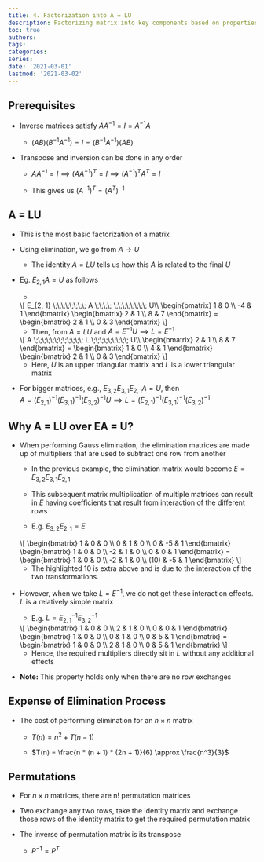 ```yaml
---
title: 4. Factorization into A = LU
description: Factorizing matrix into key components based on properties of matrix
toc: true
authors:
tags:
categories:
series:
date: '2021-03-01'
lastmod: '2021-03-02'
---
```


## Prerequisites

- Inverse matrices satisfy $AA^{-1} = I = A^{-1}A$

    - $(AB)(B^{-1}A^{-1}) = I = (B^{-1}A^{-1})(AB)$

- Transpose and inversion can be done in any order

    - $AA^{-1} = I \implies (AA^{-1})^T = I \implies (A^{-1})^TA^T = I$

    - This gives us $(A^{-1})^T = (A^T)^{-1}$

## A = LU

- This is the most basic factorization of a matrix

- Using elimination, we go from $A \rightarrow U$

    - The identity $A = LU$ tells us how this $A$ is related to the final $U$

- Eg. $E_{2, 1}A = U$ as follows

    - 
    <div>
    \[
        E_{2, 1} \;\;\;\;\;\;\;\; A \;\;\;\;  \;\;\;\;\;\;\;\; U\\
        \begin{bmatrix}
        1 & 0 \\ 
        -4 & 1
        \end{bmatrix}
        \begin{bmatrix}
        2 & 1 \\
        8 & 7
        \end{bmatrix} = 
        \begin{bmatrix}
        2 & 1 \\
        0 & 3
        \end{bmatrix}
    \]
    </div>

    - Then, from $A = LU$ and $A = E^{-1}U \implies L = E^{-1}$
    <div>
    \[
        A \;\;\;\;\;\;\;\;\;\;\;\; L \;\;\;\;\;\;\;\;\; U\\
        \begin{bmatrix}
        2 & 1 \\
        8 & 7
        \end{bmatrix} = 
        \begin{bmatrix}
        1 & 0 \\ 
        4 & 1
        \end{bmatrix}
        \begin{bmatrix}
        2 & 1 \\
        0 & 3
        \end{bmatrix}
    \]
    </div>

    - Here, $U$ is an upper triangular matrix and $L$ is a lower triangular matrix

- For bigger matrices, e.g., $E_{3, 2}E_{3, 1}E_{2, 1}A = U$, then <br>$A = (E_{2, 1})^{-1}(E_{3, 1})^{-1}(E_{3, 2})^{-1}U  \implies L = (E_{2, 1})^{-1}(E_{3, 1})^{-1}(E_{3, 2})^{-1}$

## Why A = LU over EA = U?

- When performing Gauss elimination, the elimination matrices are made up of multipliers that are used to subtract one row from another

    - In the previous example, the elimination matrix would become $E = E_{3, 2}E_{3, 1}E_{2, 1}$

    - This subsequent matrix multiplication of multiple matrices can result in $E$ having coefficients that result from interaction of the different rows

    - E.g. $E_{3, 2}E_{2, 1} = E$
    <div>
    \[
        \begin{bmatrix}
        1 & 0 & 0 \\
        0 & 1 & 0 \\
        0 & -5 & 1
        \end{bmatrix}
        \begin{bmatrix}
        1 & 0 & 0 \\
        -2 & 1 & 0 \\
        0 & 0 & 1
        \end{bmatrix} =
        \begin{bmatrix}
        1 & 0 & 0 \\
        -2 & 1 & 0 \\
        (10) & -5 & 1
        \end{bmatrix}
    \]
    </div>

    - The highlighted $10$ is extra above and is due to the interaction of the two transformations.

- However, when we take $L = E^{-1}$, we do not get these interaction effects. $L$ is a relatively simple matrix

    - E.g. $L = E_{2, 1}^{-1}E_{3, 2}^{-1}$
    <div>
    \[
        \begin{bmatrix}
        1 & 0 & 0 \\
        2 & 1 & 0 \\
        0 & 0 & 1
        \end{bmatrix}
        \begin{bmatrix}
        1 & 0 & 0 \\
        0 & 1 & 0 \\
        0 & 5 & 1
        \end{bmatrix} =
        \begin{bmatrix}
        1 & 0 & 0 \\
        2 & 1 & 0 \\
        0 & 5 & 1
        \end{bmatrix}  
    \]
    </div>

    - Hence, the required multipliers directly sit in $L$ without any additional effects

- **Note:** This property holds only when there are no row exchanges

## Expense of Elimination Process

- The cost of performing elimination for an $n \times n$ matrix

    - $T(n) = n^2 + T(n-1)$

    - $T(n) = \frac{n * (n + 1) * (2n + 1)}{6} \approx \frac{n^3}{3}$

## Permutations

- For $n \times n$ matrices, there are n! permutation matrices

- Two exchange any two rows, take the identity matrix and exchange those rows of the identity matrix to get the required permutation matrix

- The inverse of permutation matrix is its transpose

    - $P^{-1} = P^{T}$